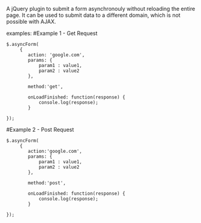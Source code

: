 A jQuery plugin to submit a form asynchronouly without reloading the entire page.
It can be used to submit data to a different domain, which is not possible with AJAX.

examples:
#Example 1 -  Get Request

	$.asyncForm(
		 {
		 	action: 'google.com',
		 	params: {
			 	param1 : value1,
			 	param2 : value2
		 	},
		 	
		 	method:'get',
		 	
		 	onLoadFinished: function(response) {
			 	console.log(response);
		 	}
			 
	});
#Example 2 - Post Request 

	$.asyncForm(
		 {
		 	action:'google.com',
		 	params: {
			 	param1 : value1,
			 	param2 : value2
		 	},
		 	
		 	method:'post',
		 	
		 	onLoadFinished: function(response) {
			 	console.log(response);
		 	}
			 
	});

